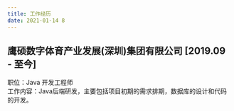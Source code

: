 ```yaml
---
title: 工作经历
date: 2021-01-14 8
---
```


## 鹰硕数字体育产业发展(深圳)集团有限公司 [2019.09 - 至今]

职位：Java 开发工程师  
工作内容：Java后端研发，主要包括项目初期的需求排期，数据库的设计和代码的开发。